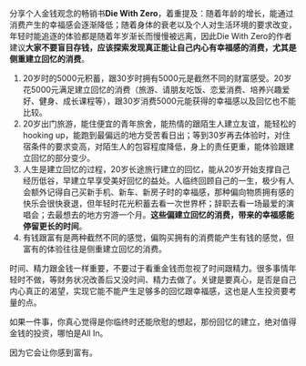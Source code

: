 



分享个人金钱观念的畅销书**Die With Zero**，着重提及：随着年龄的增长，能通过消费产生的幸福感会逐渐降低；随着身体的衰老以及个人对生活环境的要求改变，年轻时能追逐的体验都是随着年岁渐长而慢慢被远离，因此Die With Zero的作者建议**大家不要盲目存钱，应该探索发现真正能让自己内心有幸福感的消费，尤其是侧重建立回忆的消费**。

1. 20岁时的5000元积蓄，跟30岁时拥有5000元是截然不同的财富感受。20岁花5000元满足建立回忆的消费（旅游、请朋友吃饭、恋爱消费、培养兴趣爱好、健身、成长课程等），跟30岁消费5000元能获得的幸福感以及回忆也不能比较。
2. 20岁出门旅游，能住便宜的青年旅舍，能热情的跟陌生人建立友谊，能轻松的hooking up，能跑到最偏远的地方受苦看日出；等到30岁再去体验时，对住宿条件的要求变高，对陌生人的包容程度降低，身上的责任更重，能体验跟建立回忆的部分变少。
3. 人生是建立回忆的过程，20岁长途旅行建立的回忆，能从20岁开始支撑自己经历低谷，早建立早享受美好回忆的益处。人临终回顾自己的一生，极少有人会额外记得自己买新手机、新车、新房子时的幸福感，那种偏向物质拥有感的快乐会很快衰退，但年轻时花光积蓄去看一次世界杯；辞职去看一场最爱的演唱会；去最想去的地方穷游一个月。**这些偏建立回忆的消费，带来的幸福感能停留更长的时间**。
4. 有钱跟富有是两种截然不同的感觉，偏购买拥有的消费能产生有钱的感觉，但富有的体验往往是侧重建立回忆的消费。

时间、精力跟金钱一样重要，不要过于看重金钱而忽视了时间跟精力。很多事情年轻时不做，等财务状况改善后又没时间、精力去做了。关键是要真心，是否是自己内心真正的渴望，实现它能不能产生足够多的回忆跟幸福感，这也是人生投资要考量的点。

如果一件事，你真心觉得是你临终时还能欣慰的想起，那份回忆的建立，绝对值得金钱的投资，哪怕是All In。

因为它会让你感到富有。





